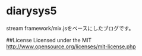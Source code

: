 # diarysys5
stream framework/mix.jsをベースにしたブログです。

##License
Licensed under the MIT
http://www.opensource.org/licenses/mit-license.php